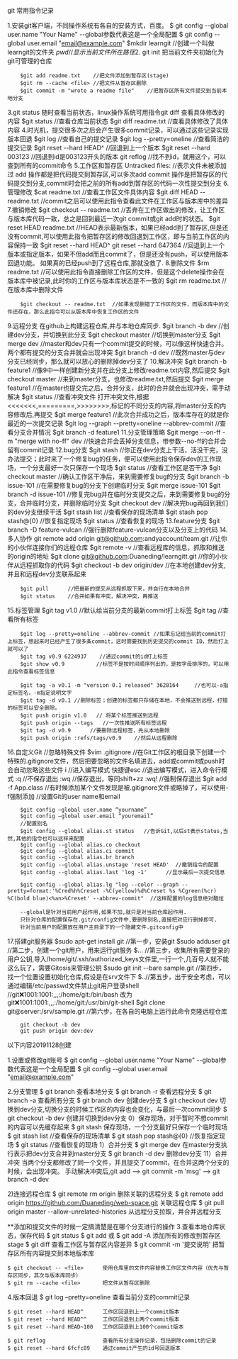 git 常用指令记录

1.安装git客户端，不同操作系统有各自的安装方式，百度。
		$ git config --global user.name "Your Name"             --global参数代表这是一个全局配置
		$ git config --global user.email "email@example.com"
		$mkdir learngit      //创建一个叫做learngit的文件夹
		$pwd   //显示当前文件所在路径
2.$ git init   把当前文件夹初始化为git可管理的仓库
		
	    $git add readme.txt    //把文件添加到暂存区(stage)
        $git rm --cache <file> //把文件从暂存区删除
		$git commit -m "wrote a readme file"    //把暂存区所有文件提交到当前本地分支
3.git status  随时查看当前状态，linux操作系统可用指令git diff  查看具体修改的内容
		$git status    //查看仓库当前状态
		$git diff readme.txt    //查看具体修改了具体内容
4.时光机，提交很多次之后会产生很多commit记录，可以通过这些记录实现版本回退
		$git log   //查看自己的提交记录
		$git log --pretty=oneline //查看简洁的提交记录
		$git reset --hard HEAD^   //回退到上一个版本
		$git reset --hard 003123  //回退到id是003123开头的版本
		git reflog   //找不到id，就用这个，可以查到所有的commit命令
5.工作区和暂存区
		Untracked files:          //表示文件未被添加过
		add 操作都是把代码提交到暂存区,可以多次add
		commit 操作是把暂存区的代码提交到分支,commit时会把之前的所有add到暂存区的代码一次性提交到分支
6.管理修改
		$cat readme.txt    //查看工作区文件具体内容 
		$git diff HEAD -- readme.txt  //commit之后可以使用此指令查看此文件在工作区与版本库中的差异
7.撤销修改
		$git checkout -- readme.txt   //丢弃在工作区做出的修改，让工作区与版本库代码一致，总之是回到最近一次git commit或git add时的状态。
		$git reset HEAD readme.txt   //HEAD表示最新版本，如果已经add到了暂存区,但是还没有commit,可以使用此指令把暂存区的修改回退到工作区，即与当前工作区的内容保持一致
		$git reset --hard HEAD^  git reset --hard 647364 //回退到上一个版本或指定版本，如果不但add而且commit了，但是还没有push，可以使用版本回退功能。
		如果真的已经push到了远程仓库,那就没救了.
8.删除文件
		$rm readme.txt  //可以使用此指令直接删除工作区的文件，但是这个delete操作会在版本库中被记录,此时你的工作区与版本库状态是不一致的
		$git rm readme.txt   //在版本库中删除文件
		
		$git checkout -- readme.txt  //如果发现删错了工作区的文件，而版本库中的文件还存在，那么此指令可以从版本库中恢复工作区的文件
9.远程分支
		在github上构建远程仓库,并与本地仓库同步.
		$git branch -b dev     //创建dev分支，并切换到此分支
		$git checkout master   //切换到master分支
		$git merge dev     //master和dev只有一个commit提交的时候，可以像这样快速合并。两个都有提交的分支合并就会出现冲突
		$git branch -d dev  //既然master与dev分支已经同步，那么就可以放心的删除掉dev分支了
10.解决冲突
		$git branch -b feature1   //像9中一样创建新分支并在此分支上修改readme.txt内容,然后提交
		$git checkout master     //来到master分支，也修改readme.txt,然后提交
		$git merge feature1      //在master也提交完之后，合并分支，此时的合并就会出现冲突，需手动解决
		$git status            //查看冲突文件
		打开冲突文件,根据<<<<<<<,=========,>>>>>>>>,标记的不同分支的内容,将master分支的内容修改后,再提交
		$git merge feature1     //此次合并成功之后，版本库存在的就是你最近的一次提交记录
		$git log --graph --pretty=oneline --abbrev-commit    //查看分支合并情况
		$git branch -d feature1
11.分支管理策略
		$git merge --on-ff -m "merge with no-ff" dev  //快速合并会丢掉分支信息，带参数--no-ff的合并会留有commit记录
12.bug分支
		$git stash   //你正在dev分支上干活，活没干完，没办法提交；此时来了一个修复bug的任务，便可以使用此指令保存dev的工作现场，一个分支最好一次只保存一个现场
		$git status   //查看工作区是否干净
		$git checkout master   //确认工作区干净后，来到需要修复bug的分支
		$git branch -b issue-101   //在需要修复bug的分支下创建临时分支
		$git merge issue-101   $git branch -d issue-101  //修复完bug并在临时分支提交之后，来到需要修复bug的分支，合并临时分支，并删除临时分支
		$git checkout dev    //解决完bug再回到我们的dev分支继续干活
		$git stash list      //查看保存的现场清单
		$git stash pop stash@{0}  //恢复指定现场
		$git status         //查看恢复的现场
13.feature分支
		$git branch -D feature-vulcan     //强行删除feature-vulcan分支以及分支上的代码
14.多人协作
		git remote add origin git@github.com:andyaccount/team.git  //让你的小伙伴连接你们的远程仓库
		$git remote -v       //查看远程库的信息，抓取和推送的origin的地址
		$git clone git@github.com:Duaneding/learngitt.git       //你的小伙伴从远程抓取你的代码
		$git checkout -b dev origin/dev         //在本地创建dev分支,并且和远程dev分支联系起来
		
		$git pull      //把最新的提交从远程抓取下来，并自行在本地合并
		$git status    //合并如果有冲突，解决冲突，再推送
15.标签管理
		$git tag v1.0    //默认给当前分支的最新commit打上标签
		$git tag    //查看所有标签
		
		$git log --pretty=oneline --abbrev-commit //如果忘记给当前的commit打上标签，想起来时已经产生了很多条commit，这时需要找到历史提交的commit ID，然后打上就可以了
		$git tag v0.9 6224937    //通过commit的id打上标签
		$git show v0.9          //标签不是按时间顺序列出的，是按字母排序的，可以用此指令查看标签信息
		
		$git tag -a v0.1 -m "version 0.1 released" 3628164     //也可以-a指定标签名，-m指定说明文字
		$git tag -d v0.1 //删除标签；创建的标签都只存储在本地，不会推送到远程，打错的标签可以安全删除。
		$git push origin v1.0   // 将某个标签推送到远程
		$git push origin --tags   //一次性推送所有标签远程
		$git tag -d v0.9      //要删除远程标签，先从本地删除
		$git push origin :refs/tags/v0.9    //然后从远程删除
16.自定义Git
		//忽略特殊文件
		$vim .gitignore     //在Git工作区的根目录下创建一个特殊的.gitignore文件，然后把要忽略的文件名填进去，add或commit或push时会自动忽略这些文件
		i     //进入编写模式
		快捷键esc  //退出编写模式，进入命令行模式
		:q       //不保存退出
		:wq      //保存退出，等同shift+zz
		:wq!     //强制保存退出
		$git add -f App.class  //有时候添加某个文件发现是被.gitignore文件或略掉了，可以使用-f强制添加
		//设置Git的user name和email

		$git config –global user.name “yourname” 
		$git config –global user.email “youremail” 
		//配置别名
		$git config --global alias.st status   //告诉Git,以后st表示status,当然,其他的指令也可以这样来配置
		$git config --global alias.co checkout
		$git config --global alias.ci commit
		$git config --global alias.br branch
		$git config --global alias.unstage 'reset HEAD'  //撤销指令的配置
		$git config --global alias.last 'log -1'      //显示最后一次提交信息
		
		$git config --global alias.lg "log --color --graph --pretty=format:'%Cred%h%Creset -%C(yellow)%d%Creset %s %Cgreen(%cr) %C(bold blue)<%an>%Creset' --abbrev-commit"  //这样配置的log信息绝对酷炫
		
		--global是针对当前用户起作用,如果不加,就只是对当前仓库起作用.
		只针对仓库的配置保存在.git/config文件中,要删除别名,直接把对应行删掉即可.
		针对当前用户的配置放在用户主目录下的一个隐藏文件.gitconfig中
17.搭建git服务器
		$sudo apt-get install git   //第一步，安装git
		$sudo adduser git     //第二步，创建一个git用户，用来运行git服务
		$...                  //第三步，收集所有需要登录的用户公钥,导入/home/git/.ssh/authorized_keys文件里,一行一个,几百号人就不能这么玩了，需要Gitosis来管理公钥
		$sudo git init --bare sample.git //第四步，找一个位置设置初始化仓库,假设是在srv文件下
		$..//第五步，出于安全考虑，可以通过编辑/etc/passwd文件禁止git用户登录shell
		//git:x:1001:1001:,,,:/home/git:/bin/bash 改为 git:x:1001:1001:,,,:/home/git:/usr/bin/git-shell
		$git clone git@server:/srv/sample.git  //第六步，在各自的电脑上运行此命令克隆远程仓库
		


		git checkout -b dev
		git push origin dev:dev





以下内容20191128创建

1.设置或修改git账号
    $ git config --global user.name "Your Name"             --global参数代表这是一个全局配置
	$ git config --global user.email "email@example.com"

2.分支管理
    $ git branch       查看本地分支
    $ git branch -r    查看远程分支
    $ git branch -a    查看所有分支
    $ git branch dev   创建dev分支
    $ git checkout dev 切换到dev分支,切换分支的时候工作区的内容也会变化，与最后一次commit同步
    $ git checkout -b dev 创建并切换到dev分支
 0）保存现场，对于暂时不想commit的内容可以先缓存起来
    $ git stash      保存现场，一个分支最好只保存一个临时现场
    $ git stash list      //查看保存的现场清单
	$ git stash pop stash@{0}  //恢复指定现场 
	$ git status         //查看恢复的现场
 1）合并分支
    $ git merge dev   在master分支执行表示把dev分支合并到master分支
    $ git branch -d dev   删除dev分支
    11）合并冲突
    当两个分支都修改了同一个文件，并且提交了commit，在合并这两个分支的时候，会出现冲突。
    手动解决冲突后,git add <file> --> git commit -m 'msg' --> git branch -d dev

 2)连接远程仓库
    $ git remote rm origin    删除关联的远程分支
    $ git remote add origin  https://github.com/Duaneding/web-space.git  关联远程仓库
    $ git pull origin master --allow-unrelated-histories   从远程分支拉取，并合并远程分支

**添加和提交文件的时候一定搞清楚是在哪个分支进行的操作
3.查看本地仓库状态，保存代码
    $ git status
    $ git add <file> 或 $ git add -A   添加所有的修改到暂存区stage
    $ git diff <file>               查看工作区与暂存区内容差异
    $ git commit -m '提交说明'       把暂存区所有内容提交到本地版本库

    $ git checkout -- <file>      使用仓库里的文件内容替换工作区文件内容（优先与暂存区同步，其次与版本库同步）
    $ git rm --cache <file>       把文件从暂存区删除
    
4.版本回退
    $ git log –pretty=oneline     查看当前分支的commit记录
    
    $ git reset --hard HEAD^      工作区回退到上一个commit版本 
    $ git reset --hard HEAD^^     工作区回退到上两个commit版本 
    $ git reset --hard HEAD~100   工作区回退到上100个commit版本

    $ git reflog                  查看所有分支操作记录，包括删除commit的记录
    $ git reset --hard 6fcfc89    通过commit产生的id号回退版本
